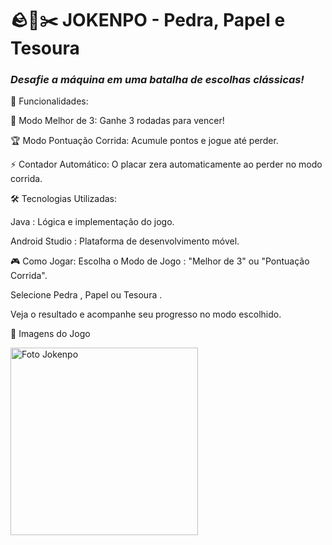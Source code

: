 # 🪨📄✂️ **JOKENPO - Pedra, Papel e Tesoura**  
### *Desafie a máquina em uma batalha de escolhas clássicas!*



🚀 Funcionalidades:


🎯 Modo Melhor de 3: Ganhe 3 rodadas para vencer!

🏆 Modo Pontuação Corrida: Acumule pontos e jogue até perder.

⚡ Contador Automático: O placar zera automaticamente ao perder no modo corrida.




🛠️ Tecnologias Utilizadas:

Java : Lógica e implementação do jogo.

Android Studio : Plataforma de desenvolvimento móvel.



🎮 Como Jogar:
Escolha o Modo de Jogo : "Melhor de 3" ou "Pontuação Corrida".

Selecione Pedra , Papel ou Tesoura .

Veja o resultado e acompanhe seu progresso no modo escolhido.

📸 Imagens do Jogo




<img src="https://github.com/user-attachments/assets/1371e70f-89ac-4be6-8834-2f8fd770a79e" alt="Foto Jokenpo" width="300" />
